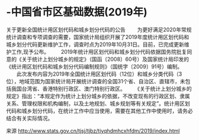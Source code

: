 # -中国省市区基础数据(2019年)
关于更新全国统计用区划代码和城乡划分代码的公告
　　为更好满足2020年常规统计调查和专项调查的需要，国家统计局组织开展了2019年度统计用区划代码和城乡划分代码更新维护工作，调查时点为2019年10月31日。目前，已完成更新维护工作,现予公布。
　　2019年统计用区划代码和城乡划分代码依据国务院批复同意的《关于统计上划分城乡的规定》（国函〔2008〕60号）及国家统计局印发的《统计用区划代码和城乡划分代码编制规则》（国统字〔2009〕91号）编制。
　　此次发布内容为2019年全国统计用区划代码（12位）和城乡分类代码（3位），地域范围为国家统计局开展统计调查的全国31个省、自治区、直辖市，未包括我国台湾省、香港特别行政区、澳门特别行政区。
　　《关于统计上划分城乡的规定》指出：“本规定作为统计上划分城乡的依据，不改变现有的行政区划、隶属关系、管理权限和机构编制，以及土地规划、城乡规划等有关规定”。统计用区划代码和城乡划分代码，在统计工作中应当使用，需要在其他工作中使用时，请务必结合有关实际情况。
  
来源 http://www.stats.gov.cn/tjsj/tjbz/tjyqhdmhcxhfdm/2019/index.html
